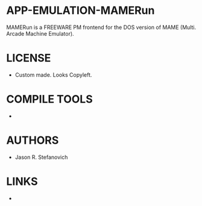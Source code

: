 APP-EMULATION-MAMERun
=====================

MAMERun is a FREEWARE PM frontend for the DOS version of MAME (Multi. Arcade Machine Emulator).

LICENSE
===============
* Custom made. Looks Copyleft. 

COMPILE TOOLS
===============
* 

AUTHORS
===============
* Jason R. Stefanovich

LINKS
===============
* 
